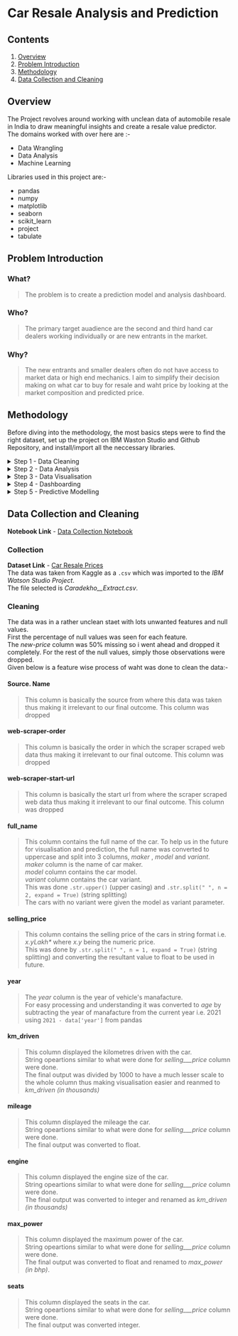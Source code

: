 # Car Resale Analysis and Prediction
<!--
Dashboard Link
  https://dataplatform.cloud.ibm.com/dashboards/7951e9c0-c358-4277-936f-3cae45ae4ec4/view/7234aa393e833ef770e7c4e407992c0674642359e7bb865287d37b490b657797f36f47c5c87d4f5fd8470732a5e4430a9f
-->
## Contents
 1. [Overview](#overview) 
 2. [Problem Introduction](#problem-introduction) 
 3. [Methodology](#methodology) 
 4. [Data Collection and Cleaning](#data-collection-and-cleaning)
 <!--
 5. [Data Analysis](#data-analysis) 
 6. [Data Visualisation](#data-visualisation) 
 7. [Dashbaording](#dashboarding) 
 8. [Predictive Modelling](#predictive-modelling) 
 9. [Result](#result)
 10. [References](#references)-->

## Overview
The Project revolves around working with unclean data of automobile resale in India to draw meaningful insights and create a resale value predictor.<br>
The domains worked with over here are :- <br> 
 - Data Wrangling
 - Data Analysis
 - Machine Learning<br>
<!-- end of the list -->
Libraries used in this project are:- <br>
 - pandas
 - numpy
 - matplotlib
 - seaborn
 - scikit_learn
 - project
 - tabulate
 
## Problem Introduction
### What?
>The problem is to create a prediction model and analysis dashboard.<br>
### Who? 
>The primary target auadience are the second and third hand car dealers working individually or are new entrants in the market.<br>
### Why?
>The new entrants and smaller dealers often do not have access to market data or high end mechanics. I aim to simplify their decision making on what car to buy for resale and waht price by looking at the market composition and predicted price.

## Methodology
Before diving into the methodology, the most basics steps were to find the right dataset, set up the project on IBM Waston Studio and Github Repository, and install/import all the neccessary libraries.
<details>
<summary>Step 1 - Data Cleaning</summary>
The Unclean raw data is cleaned and exported as new sheet to be used later<br>
The notebook used for the same - <a href='https://github.com/bhaveshjain1612/Car-Resale-Analysis-and-Prediction/blob/main/Data%20Collection.ipynb'>Data Collection Notebook</a>
</details>
<details>
<summary>Step 2 - Data Analysis</summary>
Looking at the composition of the data nd various statistical measure for the same.<br>
The notebook used for the same - <a href='https://github.com/bhaveshjain1612/Car-Resale-Analysis-and-Prediction/blob/main/Data%20Analytics.ipynb'>Data Analytics Notebook</a>
</details>
<details>
<summary>Step 3 - Data Visualisation</summary>
Finding patterns and relationships between various variables using plots and charts<br>
</details>
<details>
<summary>Step 4 - Dashboarding</summary>
Creation of an interactive dashboard using IBM cognos to provide insights and visualisations on the go.<br>
Link to the Dashboard - <a href='https://dataplatform.cloud.ibm.com/dashboards/7951e9c0-c358-4277-936f-3cae45ae4ec4/view/7234aa393e833ef770e7c4e407992c0674642359e7bb865287d37b490b657797f36f47c5c87d4f5fd8470732a5e4430a9f'>Dashboard</a>
</details>
<details>
<summary>Step 5 - Predictive Modelling</summary>
Using machine learning to create a resale price prediction model<br>
</details>

## Data Collection and Cleaning
**Notebook Link** - <a href='https://github.com/bhaveshjain1612/Car-Resale-Analysis-and-Prediction/blob/main/Data%20Collection.ipynb'>Data Collection Notebook</a><br>
### Collection
**Dataset Link** - <a href='https://www.kaggle.com/saisaathvik/used-cars-dataset-from-cardekhocom?select=Cardekho_Extract.csv'>Car Resale Prices</a><br>
The data was taken from Kaggle as a ```.csv``` which was imported to the _IBM Watson Studio Project_.<br>
The file selected is _Caradekho__Extract.csv_.
### Cleaning
The data was in a rather unclean staet with lots unwanted features and null values.<br>
First the percentage of null values was seen for each feature.<br>
The _new-price_ column was 50% missing so i went ahead and dropped it completely. For the rest of the null values, simply those observations were dropped.<br>
Given below is a feature wise process of waht was done to clean the data:- <br>
#### Source. Name
> This column is basically the source from where this data was taken thus making it irrelevant to our final outcome. This column was dropped
#### web-scraper-order
> This column is basically the order in which the scraper scraped web data thus making it irrelevant to our final outcome. This column was dropped
#### web-scraper-start-url
> This column is basically the start url from where the scraper scraped web data thus making it irrelevant to our final outcome. This column was dropped
#### full_name
> This column contains the full name of the car. To help us in the future for visualisation and prediction, the full name was converted to uppercase and split into 3 columns, _maker_ , _model_ and _variant_.<br>
_maker_ column is the name of car maker.<br>
_model_ column contains the car model.<br>
_variant_ column contains the car variant.<br>
This was done ```.str.upper()``` (upper casing) and ```.str.split(" ", n = 2, expand = True)``` (string splitting)<br>
The cars with no variant were given the model as variant parameter.
#### selling_price
> This column contains the selling price of the cars in string format i.e. _x.yLakh*_ where _x.y_ being the numeric price.<br>
This was done by ```.str.split(" ", n = 1, expand = True)``` (string splitting) and converting the resultant value to float to be used in future.
#### year
>The _year_ column is the year of vehicle's manafacture.<br>
For easy processing and understanding it was converted to _age_ by subtracting the year of manafacture from the current year i.e. 2021 using ```2021 - data['year']``` from pandas
#### km_driven
>This column displayed the kilometres driven with the car.<br>
String opeartions similar to what were done for _selling___price_ column were done.<br>
The final output was divided by 1000 to have a much lesser scale to the whole column thus making visualisation easier and reanmed to _km_driven (in thousands)_
#### mileage
>This column displayed the mileage the car.<br>
String opeartions similar to what were done for _selling___price_ column were done.<br>
The final output was converted to float.
#### engine
>This column displayed the engine size of the car.<br>
String opeartions similar to what were done for _selling___price_ column were done.<br>
The final output was converted to integer and renamed as _km_driven (in thousands)_
#### max_power
>This column displayed the maximum power of the car.<br>
String opeartions similar to what were done for _selling___price_ column were done.<br>
The final output was converted to float and renamed to _max_power (in bhp)_.
#### seats
>This column displayed the seats in the car.<br>
String opeartions similar to what were done for _selling___price_ column were done.<br>
The final output was converted integer.
